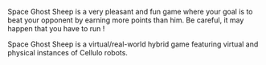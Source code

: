 Space Ghost Sheep is a very pleasant and fun game where your goal is to beat your opponent by earning more points than him. Be careful, it may happen that you have to run !

Space Ghost Sheep is a virtual/real-world hybrid game featuring virtual and physical instances of Cellulo robots.